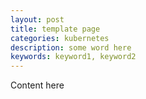 ```yaml
---
layout: post
title: template page
categories: kubernetes
description: some word here
keywords: keyword1, keyword2
---
```


Content here